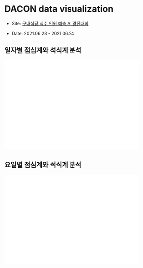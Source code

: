# DACON data visualization

- Site: [구내식당 식수 인원 예측 AI 경진대회](https://dacon.io/competitions/official/235743/overview/description)

- Date: 2021.06.23 - 2021.06.24

## 일자별 점심계와 석식계 분석
![01](result/plot1.png)

## 요일별 점심계와 석식계 분석
![02](result/plot2.png)